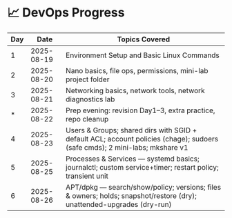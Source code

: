 # 📈 DevOps Progress

| Day | Date | Topics Covered |
|-----|------|----------------|
| 1 | 2025-08-19 | Environment Setup and Basic Linux Commands |
| 2 | 2025-08-20 | Nano basics, file ops, permissions, mini-lab project folder |
| 3 | 2025-08-21 | Networking basics, network tools, network diagnostics lab |
| * | 2025-08-22 | Prep evening: revision Day1–3, extra practice, repo cleanup |
| 4 | 2025-08-23 | Users & Groups; shared dirs with SGID + default ACL; account policies (chage); sudoers (safe cmds); 2 mini-labs; mkshare v1 |
| 5 | 2025-08-25 | Processes & Services — systemd basics; journalctl; custom service+timer; restart policy; transient unit |
| 6 | 2025-08-26 | APT/dpkg — search/show/policy; versions; files & owners; holds; snapshot/restore (dry); unattended-upgrades (dry-run) |
